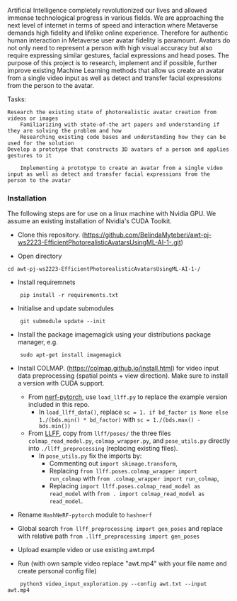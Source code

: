 Artificial Intelligence completely revolutionized our lives and allowed immense technological progress in various fields. We are approaching the next level of internet in terms of speed and interaction where Metaverse demands high fidelity and lifelike online experience. Therefore for authentic human interaction in Metaverse user avatar fidelity is paramount. Avatars do not only need to represent a person with high visual accuracy but also require expressing similar gestures, facial expressions and head poses. The purpose of this project is to research, implement and if possible, further improve existing Machine Learning methods that allow us create an avatar from a single video input as well as detect and transfer facial expressions from the person to the avatar.

Tasks:

    Research the existing state of photorealistic avatar creation from videos or images
        Familiarizing with state-of-the art papers and understanding if they are solving the problem and how
        Researching existing code bases and understanding how they can be used for the solution
    Develop a prototype that constructs 3D avatars of a person and applies gestures to it

        Implementing a prototype to create an avatar from a single video input as well as detect and transfer facial expressions from the person to the avatar

### Installation
The following steps are for use on a linux machine with Nvidia GPU. We assume an existing installation of Nvidia's CUDA Toolkit.

* Clone this repository. (https://github.com/BelindaMyteberi/awt-pj-ws2223-EfficientPhotorealisticAvatarsUsingML-AI-1-.git)

* Open directory 
```
cd awt-pj-ws2223-EfficientPhotorealisticAvatarsUsingML-AI-1-/
```
* Install requiremnets
```
    pip install -r requirements.txt
```
* Initialise and update submodules

```
    git submodule update --init
```
* Install the package imagemagick using your distributions package manager, e.g.
```
    sudo apt-get install imagemagick
```
* Install COLMAP. (https://colmap.github.io/install.html) for video input data preprocessing (spatial points + view direction). Make sure to install a version with CUDA support.

	* From [nerf-pytorch](https://github.com/yenchenlin/nerf-pytorch), use `load_llff.py` to replace the example version included in this repo.
		* In `load_llff_data()`, replace `sc = 1. if bd_factor is None else 1./(bds.min() * bd_factor)` with `sc = 1./(bds.max() - bds.min())`
	* From [LLFF](https://github.com/Fyusion/LLFF), copy from `llff/poses/` the three files `colmap_read_model.py`, `colmap_wrapper.py`, and `pose_utils.py` directly into `./llff_preprocessing` (replacing existing files).
		* In `pose_utils.py` fix the imports by:
			* Commenting out `import skimage.transform`,
			* Replacing `from llff.poses.colmap_wrapper import run_colmap` with `from .colmap_wrapper import run_colmap`,
			* Replacing `import llff.poses.colmap_read_model as read_model` with `from . import colmap_read_model as read_model`.

* Rename `HashNeRF-pytorch` module to `hashnerf`

* Global search `from llff_preprocessing import gen_poses` and replace with relative path `from .llff_preprocessing import gen_poses`

* Upload example video or use existing awt.mp4

* Run (with own sample video replace "awt.mp4" with your file name and create personal config file)

```
    python3 video_input_exploration.py --config awt.txt --input awt.mp4
```







